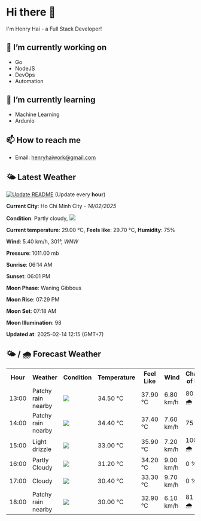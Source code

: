 # Hi there 👋

I'm Henry Hai - a Full Stack Developer!

## 🔭 I’m currently working on

- Go
- NodeJS
- DevOps
- Automation

## 🌱 I’m currently learning

- Machine Learning
- Ardunio

## 📫 How to reach me

- Email: <henryhaiwork@gmail.com>

## 🌤️ Latest Weather
[![Update README](https://github.com/henry0hai/henry0hai/actions/workflows/udpateReadme.yml/badge.svg)](https://github.com/henry0hai/henry0hai/actions/workflows/udpateReadme.yml)
(Update every **hour**)
<!-- CURRENT_WEATHER:START -->
**Current City**: Ho Chi Minh City - *14/02/2025*

**Condition**: Partly cloudy, <img src="https://cdn.weatherapi.com/weather/64x64/day/116.png"/>

**Current temperature**: 29.00 °C, **Feels like**: 29.70 °C, **Humidity**: 75%

**Wind**: 5.40 km/h, 301°, *WNW*

**Pressure**: 1011.00 mb

**Sunrise**: 06:14 AM

**Sunset**: 06:01 PM

**Moon Phase**: Waning Gibbous

**Moon Rise**: 07:29 PM

**Moon Set**: 07:18 AM

**Moon Illumination**: 98

**Updated at**: 2025-02-14 12:15 (GMT+7)<!-- CURRENT_WEATHER:END -->

## 🌤️ / 🌧️ Forecast Weather
<!-- FORECAST_WEATHER:START -->
<table>
		<tr>
			<th>Hour</th>
			<th>Weather</th>
			<th>Condition</th>
			<th>Temperature</th>
			<th>Feel Like</th>
			<th>Wind</th>
			<th>Chance of Rain</th>
		</tr>
				<tr>
					<td>13:00</td>
					<td>Patchy rain nearby</td>
					<td><img src='https://cdn.weatherapi.com/weather/64x64/day/176.png'/></td>
					<td>34.50 °C</td>
					<td>37.90 °C</td>
					<td>6.80 km/h</td>
					<td>80 % 🌧️</td>
				</tr>
				<tr>
					<td>14:00</td>
					<td>Patchy rain nearby</td>
					<td><img src='https://cdn.weatherapi.com/weather/64x64/day/176.png'/></td>
					<td>34.40 °C</td>
					<td>37.40 °C</td>
					<td>7.60 km/h</td>
					<td>75 %</td>
				</tr>
				<tr>
					<td>15:00</td>
					<td>Light drizzle</td>
					<td><img src='https://cdn.weatherapi.com/weather/64x64/day/266.png'/></td>
					<td>33.00 °C</td>
					<td>35.90 °C</td>
					<td>7.20 km/h</td>
					<td>100 % 🌧️</td>
				</tr>
				<tr>
					<td>16:00</td>
					<td>Partly Cloudy </td>
					<td><img src='https://cdn.weatherapi.com/weather/64x64/day/116.png'/></td>
					<td>31.20 °C</td>
					<td>34.20 °C</td>
					<td>9.00 km/h</td>
					<td>0 %</td>
				</tr>
				<tr>
					<td>17:00</td>
					<td>Cloudy </td>
					<td><img src='https://cdn.weatherapi.com/weather/64x64/day/119.png'/></td>
					<td>30.40 °C</td>
					<td>33.30 °C</td>
					<td>9.70 km/h</td>
					<td>0 %</td>
				</tr>
				<tr>
					<td>18:00</td>
					<td>Patchy rain nearby</td>
					<td><img src='https://cdn.weatherapi.com/weather/64x64/day/176.png'/></td>
					<td>30.00 °C</td>
					<td>32.90 °C</td>
					<td>6.10 km/h</td>
					<td>81 % 🌧️</td>
				</tr>
</table>
<!-- FORECAST_WEATHER:END -->

